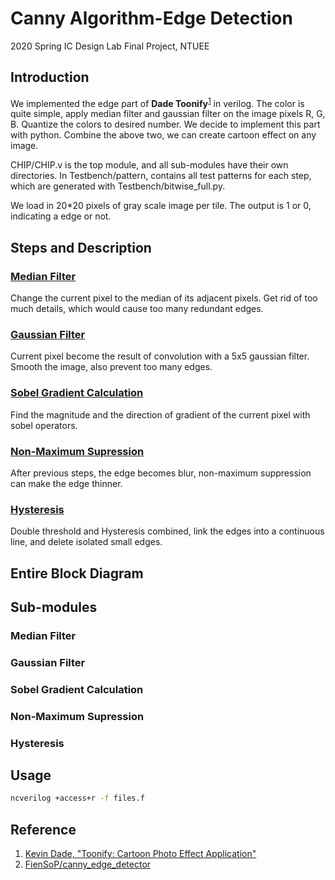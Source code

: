 # Canny Algorithm-Edge Detection

2020 Spring IC Design Lab Final Project, NTUEE

## Introduction
We implemented the edge part of **Dade Toonify**<sup>[1](#Reference)</sup> in verilog. The color is quite simple, apply median filter and gaussian filter on the image pixels R, G, B. Quantize the colors to desired number. We decide to implement this part with python. Combine the above two, we can create cartoon effect on any image.

CHIP/CHIP.v is the top module, and all sub-modules have their own directories. In Testbench/pattern, contains all test patterns for each step, which are generated with Testbench/bitwise_full.py.

We load in 20*20 pixels of gray scale image per tile. The output is 1 or 0, indicating a edge or not.

## Steps and Description
### [Median Filter](https://en.wikipedia.org/wiki/Median_filter)
Change the current pixel to the median of its adjacent pixels. Get rid of too much details, which would cause too many redundant edges.
### [Gaussian Filter](https://en.wikipedia.org/wiki/Gaussian_filter)
Current pixel become the result of convolution with a 5x5 gaussian filter. Smooth the image, also prevent too many edges.
### [Sobel Gradient Calculation](https://en.wikipedia.org/wiki/Sobel_operator)
Find the magnitude and the direction of gradient of the current pixel with sobel operators.
### [Non-Maximum Supression](https://en.wikipedia.org/wiki/Canny_edge_detector)
After previous steps, the edge becomes blur, non-maximum suppression can make the edge thinner.
### [Hysteresis](https://en.wikipedia.org/wiki/Canny_edge_detector)
Double threshold and Hysteresis combined, link the edges into a continuous line, and delete isolated small edges.

## Entire Block Diagram

## Sub-modules
### Median Filter
### Gaussian Filter
### Sobel Gradient Calculation
### Non-Maximum Supression
### Hysteresis

## Usage
```bash
ncverilog +access+r -f files.f
```
## Reference
1. [Kevin Dade, "Toonify: Cartoon Photo Effect Application"](https://stacks.stanford.edu/file/druid:yt916dh6570/Dade_Toonify.pdf?fbclid=IwAR1gOlnXmNU__UuYD7Nf0CCpfYra8a3TEcoqNKSrLZkzdsH3rN_HOahgmfU)
2. [FienSoP/canny_edge_detector](https://github.com/FienSoP/canny_edge_detector)
